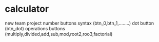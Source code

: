 # calculator
new team project
number buttons syntax (btn_0,btn_1,........)
dot button (btn_dot)
operations buttons (multiply,divided,add,sub,mod,root2,roo3,factorial)
